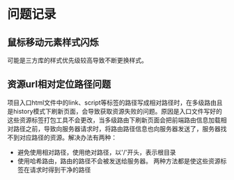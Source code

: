 # 问题记录
## 鼠标移动元素样式闪烁
可能是三方库的样式优先级较高导致不断更换样式。
## 资源url相对定位路径问题
项目入口html文件中的link、script等标签的路径写成相对路径时，在多级路由且是history模式下刷新页面，会导致获取资源失败的问题。原因是入口文件写好的这些资源标签打包工具不会更改，当多级路由下刷新页面会把前端路由信息加载相对路径之前，导致向服务器请求时，将路由路径信息也向服务器发送了，服务器找不到对应路径的资源。解决办法有两种：
- 避免使用相对路径，使用绝对路径，以'/'开头，表示根目录
- 使用哈希路由，路由的路径不会被发送给服务器。
两种方法都是使这些资源标签在请求时得到干净的路径
